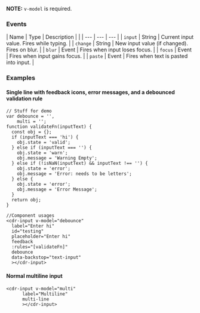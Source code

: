 **NOTE:** `v-model` is required.

### Events
| Name | Type | Description | |
| --- | --- | --- |
| `input` | String | Current input value. Fires while typing. |
| `change` | String | New input value (if changed). Fires on blur. |
| `blur` | Event | Fires when input loses focus. |
| `focus` | Event | Fires when input gains focus. |
| `paste` | Event | Fires when text is pasted into input. |

### Examples

#### Single line with feedback icons, error messages, and a debounced validation rule

```
// Stuff for demo
var debounce = '',
    multi = '';
function validateFn(inputText) {
  const obj = {};
  if (inputText === 'hi') {
    obj.state = 'valid';
  } else if (inputText === '') {
    obj.state = 'warn';
    obj.message = 'Warning Empty';
  } else if (!isNaN(inputText) && inputText !== '') {
    obj.state = 'error';
    obj.message = 'Error: needs to be letters';
  } else {
    obj.state = 'error';
    obj.message = 'Error Message';
  }
  return obj;
}

//Component usages
<cdr-input v-model="debounce"
  label="Enter hi"
  id="testing"
  placeholder="Enter hi"
  feedback
  :rules="[validateFn]"
  debounce
  data-backstop="text-input"
  ></cdr-input>
```

#### Normal multiline input

```
<cdr-input v-model="multi"
      label="Multiline"
      multi-line
      ></cdr-input>
```
